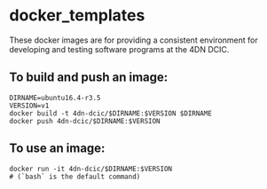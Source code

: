 # docker_templates
These docker images are for providing a consistent environment for developing and testing software programs at the 4DN DCIC.

## To build and push an image:
```
DIRNAME=ubuntu16.4-r3.5
VERSION=v1
docker build -t 4dn-dcic/$DIRNAME:$VERSION $DIRNAME
docker push 4dn-dcic/$DIRNAME:$VERSION
```

## To use an image:
```
docker run -it 4dn-dcic/$DIRNAME:$VERSION
# (`bash` is the default command)
```
